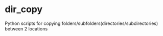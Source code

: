 # dir_copy
Python scripts for copying folders/subfolders(directories/subdirectories) between 2 locations
